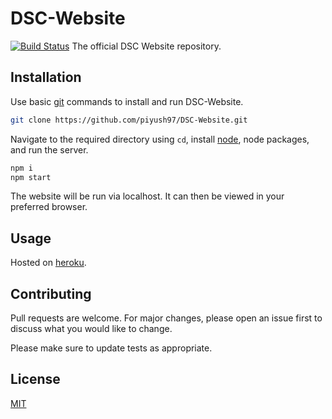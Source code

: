 # DSC-Website
[![Build Status](https://travis-ci.com/piyush97/DSC-Website.svg?branch=master)](https://travis-ci.com/piyush97/DSC-Website)
The official DSC Website repository.
## Installation

Use basic [git](https://services.github.com/on-demand/downloads/github-git-cheat-sheet.pdf) commands to install and run DSC-Website.

```bash
git clone https://github.com/piyush97/DSC-Website.git
```
Navigate to the required directory using ```cd```, install [node](https://nodejs.org/en/), node packages, and run the server.
```bash
npm i
npm start
```
The website will be run via localhost. It can then be viewed in your preferred browser.
## Usage

Hosted on [heroku](https://dscrit.herokuapp.com/). 
## Contributing
Pull requests are welcome. For major changes, please open an issue first to discuss what you would like to change.

Please make sure to update tests as appropriate.

## License
[MIT](https://choosealicense.com/licenses/mit/)

